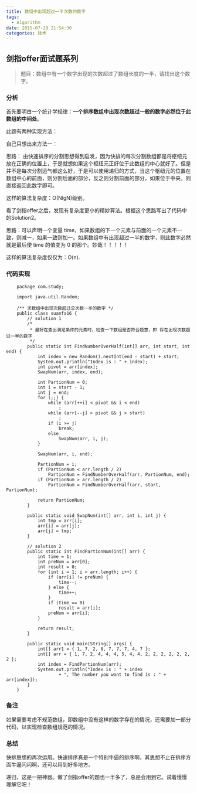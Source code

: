 ```yaml
---
title: 数组中出现超过一半次数的数字
tags:
  - Algorithm
date: 2015-07-20 21:54:30
categories: 技术
---
```


## 剑指offer面试题系列

> 题目：数组中有一个数字出现的次数超过了数组长度的一半，请找出这个数字。

### 分析

首先要明白一个统计学规律：**一个排序数组中出现次数超过一般的数字必然位于此数组的中间处**。


此题有两种实现方法：

自己只想出来方法一：

思路： 由快速排序的分割思想得到启发，因为快排的每次分割数组都是将枢纽元放在正确的位置上，于是就想如果这个枢纽元正好位于此数组的中心就好了。但是并不是每次分割运气都这么好，于是可以使用递归的方式，当这个枢纽元的位置在数组中心的前面，则分割后面的部分，反之则分割前面的部分，如果位于中央，则直接返回此数字即可。

这样的算法复杂度：O(NlgN)级别。

看了剑指offer之后，发现有复杂度更小的精妙算法。根据这个思路写出了代码中的Solution2。

思路：可以声明一个变量 time，如果数组的下一个元素与前面的一个元素不一致，则减一，如果一致则加一。如果数组中有出现超过一半的数字，则此数字必然就是最后使 time 的值变为 0 的那个。妙哉！！！！！

这样的算法复杂度仅仅为：O(n).

### 代码实现
		package com.study;
		
		import java.util.Random;
		
		/** 求数组中出现次数超过总次数一半的数字 */
		public class suanfa16 {
			// solution 1
			/*
			 * 最好在查出满足条件的元素时，检查一下数组是否符合题意，即 存在出现次数超过一半的数字
			 */
			public static int FindNumberOverHalf(int[] arr, int start, int end) {
				int index = new Random().nextInt(end - start) + start;
				System.out.println("Index is : " + index);
				int pivot = arr[index];
				SwapNum(arr, index, end);
		
				int PartionNum = 0;
				int i = start - 1;
				int j = end;
				for (;;) {
					while (arr[++i] < pivot && i < end)
						;
					while (arr[--j] > pivot && j > start)
						;
					if (i >= j)
						break;
					else
						SwapNum(arr, i, j);
				}
		
				SwapNum(arr, i, end);
		
				PartionNum = i;
				if (PartionNum < arr.length / 2)
					PartionNum = FindNumberOverHalf(arr, PartionNum, end);
				if (PartionNum > arr.length / 2)
					PartionNum = FindNumberOverHalf(arr, start, PartionNum);
		
				return PartionNum;
			}
		
			public static void SwapNum(int[] arr, int i, int j) {
				int tmp = arr[i];
				arr[i] = arr[j];
				arr[j] = tmp;
			}
		
			// solution 2
			public static int FindPartionNum(int[] arr) {
				int time = 1;
				int preNum = arr[0];
				int result = 0;
				for (int i = 1; i < arr.length; i++) {
					if (arr[i] != preNum) {
						time--;
					} else {
						time++;
					}
					if (time == 0)
						result = arr[i];
					preNum = arr[i];
				}
		
				return result;
			}
		
			public static void main(String[] args) {
				int[] arr1 = { 1, 7, 2, 8, 7, 7, 7, 4, 7 };
				int[] arr = { 1, 7, 2, 4, 4, 4, 5, 4, 4, 2, 2, 2, 2, 2, 2, 2 };
				int index = FindPartionNum(arr);
				System.out.println("Index is : " + index
						+ ", The number you want to find is : " + arr[index]);
			}
		}


### 备注

如果需要考虑不规范数组，即数组中没有这样的数字存在的情况，还需要加一部分代码，以实现检查数组规范的情况。

### 总结

快排思想的再次运用。快速排序真是一个特别牛逼的排序啊，其思想不止在排序方面牛逼闪闪啊，还可以用到好多地方。

递归，这是一把神器。做了剑指offer的题也一半多了，总是会用到它。试着慢慢理解它吧！